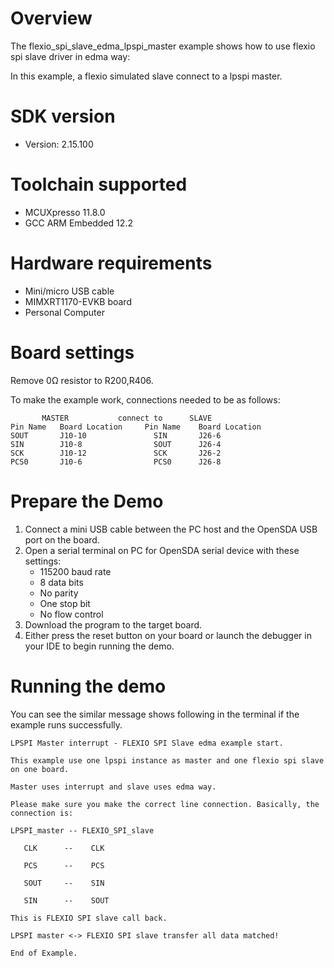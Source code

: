 Overview
========
The flexio_spi_slave_edma_lpspi_master example shows how to use flexio spi slave driver in edma way:

In this example, a flexio simulated slave connect to a lpspi master.



SDK version
===========
- Version: 2.15.100

Toolchain supported
===================
- MCUXpresso  11.8.0
- GCC ARM Embedded  12.2

Hardware requirements
=====================
- Mini/micro USB cable
- MIMXRT1170-EVKB board
- Personal Computer

Board settings
==============
Remove 0Ω resistor to R200,R406.

To make the example work, connections needed to be as follows:
~~~~~~~~~~~~~~~~~~~~~~~~~~~~~~~~~~~~~~~~~~~~~~~~~~~~~~
       MASTER           connect to      SLAVE
Pin Name   Board Location     Pin Name    Board Location
SOUT       J10-10               SIN       J26-6
SIN        J10-8                SOUT      J26-4
SCK        J10-12               SCK       J26-2
PCS0       J10-6                PCS0      J26-8
~~~~~~~~~~~~~~~~~~~~~~~~~~~~~~~~~~~~~~~~~~~~~~~~~~~~~~

Prepare the Demo
================
1. Connect a mini USB cable between the PC host and the OpenSDA USB port on the board.
2. Open a serial terminal on PC for OpenSDA serial device with these settings:
    - 115200 baud rate
    - 8 data bits
    - No parity
    - One stop bit
    - No flow control
3. Download the program to the target board.
4. Either press the reset button on your board or launch the debugger in your IDE to begin running
   the demo.

Running the demo
================
You can see the similar message shows following in the terminal if the example runs successfully.

~~~~~~~~~~~~~~~~~~~~~~~~~~~~
LPSPI Master interrupt - FLEXIO SPI Slave edma example start.

This example use one lpspi instance as master and one flexio spi slave on one board.

Master uses interrupt and slave uses edma way.

Please make sure you make the correct line connection. Basically, the connection is:

LPSPI_master -- FLEXIO_SPI_slave

   CLK      --    CLK

   PCS      --    PCS

   SOUT     --    SIN

   SIN      --    SOUT

This is FLEXIO SPI slave call back.

LPSPI master <-> FLEXIO SPI slave transfer all data matched!

End of Example.
~~~~~~~~~~~~~~~~~~~~~~~~~~~~
